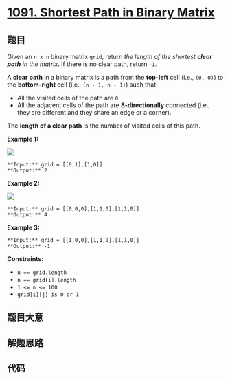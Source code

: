 # [1091. Shortest Path in Binary Matrix](https://leetcode.com/problems/shortest-path-in-binary-matrix)

## 题目

Given an `n x n` binary matrix `grid`, return _the length of the shortest
**clear path** in the matrix_. If there is no clear path, return `-1`.

A **clear path** in a binary matrix is a path from the **top-left** cell
(i.e., `(0, 0)`) to the **bottom-right** cell (i.e., `(n - 1, n - 1)`) such
that:

  * All the visited cells of the path are `0`.
  * All the adjacent cells of the path are **8-directionally** connected (i.e., they are different and they share an edge or a corner).

The **length of a clear path** is the number of visited cells of this path.



**Example 1:**

![](https://assets.leetcode.com/uploads/2021/02/18/example1_1.png)

    
    
    **Input:** grid = [[0,1],[1,0]]
    **Output:** 2
    

**Example 2:**

![](https://assets.leetcode.com/uploads/2021/02/18/example2_1.png)

    
    
    **Input:** grid = [[0,0,0],[1,1,0],[1,1,0]]
    **Output:** 4
    

**Example 3:**

    
    
    **Input:** grid = [[1,0,0],[1,1,0],[1,1,0]]
    **Output:** -1
    



**Constraints:**

  * `n == grid.length`
  * `n == grid[i].length`
  * `1 <= n <= 100`
  * `grid[i][j] is 0 or 1`


## 题目大意

## 解题思路

## 代码

```javascript

```
